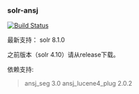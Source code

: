 ### solr-ansj

[![Build Status](https://travis-ci.org/blueshen/solr-ansj.svg)](https://travis-ci.org/blueshen/solr-ansj)

最新支持：
solr 8.1.0

之前版本（solr 4.10）请从release下载。

依赖支持:
>ansj_seg 3.0
>ansj_lucene4_plug 2.0.2
